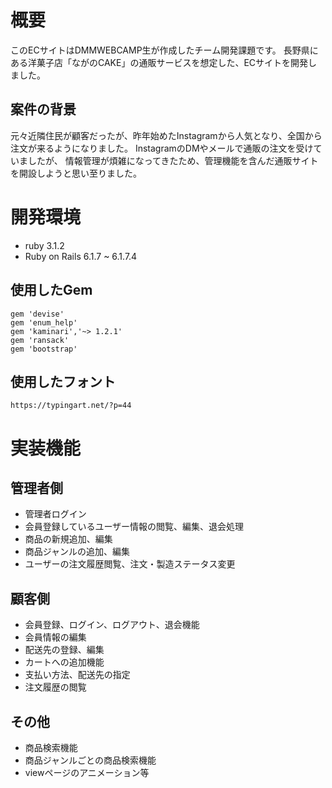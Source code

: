 # 概要
このECサイトはDMMWEBCAMP生が作成したチーム開発課題です。
長野県にある洋菓子店「ながのCAKE」の通販サービスを想定した、ECサイトを開発しました。

## 案件の背景
元々近隣住民が顧客だったが、昨年始めたInstagramから人気となり、全国から注文が来るようになりました。
InstagramのDMやメールで通販の注文を受けていましたが、
情報管理が煩雑になってきたため、管理機能を含んだ通販サイトを開設しようと思い至りました。

# 開発環境
- ruby 3.1.2
- Ruby on Rails 6.1.7 ~ 6.1.7.4

## 使用したGem

```
gem 'devise'
gem 'enum_help'
gem 'kaminari','~> 1.2.1'
gem 'ransack'
gem 'bootstrap'
```

## 使用したフォント
```
https://typingart.net/?p=44
```

# 実装機能
## 管理者側
- 管理者ログイン
- 会員登録しているユーザー情報の閲覧、編集、退会処理
- 商品の新規追加、編集
- 商品ジャンルの追加、編集
- ユーザーの注文履歴閲覧、注文・製造ステータス変更

## 顧客側
- 会員登録、ログイン、ログアウト、退会機能
- 会員情報の編集
- 配送先の登録、編集
- カートへの追加機能
- 支払い方法、配送先の指定
- 注文履歴の閲覧

## その他
- 商品検索機能
- 商品ジャンルごとの商品検索機能
- viewページのアニメーション等

